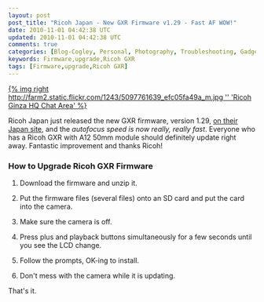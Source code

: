 ```yaml
---           
layout: post
post_title: "Ricoh Japan - New GXR Firmware v1.29 - Fast AF WOW!"
date: 2010-11-01 04:42:38 UTC
updated: 2010-11-01 04:42:38 UTC
comments: true
categories: [Blog-Cogley, Personal, Photography, Troubleshooting, Gadgets, Software, Upgrades]
keywords: Firmware,upgrade,Ricoh GXR
tags: [Firmware,upgrade,Ricoh GXR]
---
```

 


[{% img right http://farm2.static.flickr.com/1243/5097761639_efc05fa49a_m.jpg '' 'Ricoh Ginza HQ Chat Area' %}](http://www.flickr.com/photos/81796435@N00/5097761639 "View 'Ricoh Ginza HQ Chat Area' on Flickr.com")




Ricoh Japan just released the new GXR firmware, version 1.29, [on their Japan site](http://www.ricoh.co.jp/dc/download/gxr.html), and the _autofocus speed is now really, really fast_. Everyone who has a Ricoh GXR with A12 50mm module should definitely update right away. Fantastic improvement and thanks Ricoh!


### How to Upgrade Ricoh GXR Firmware

1. Download the firmware and unzip it. 

2. Put the firmware files (several files) onto an SD card and put the card into the camera. 

3. Make sure the camera is off. 

4. Press plus and playback buttons simultaneously for a few seconds until you see the LCD change.

5. Follow the prompts, OK-ing to install.

6. Don't mess with the camera while it is updating. 



That's it.


